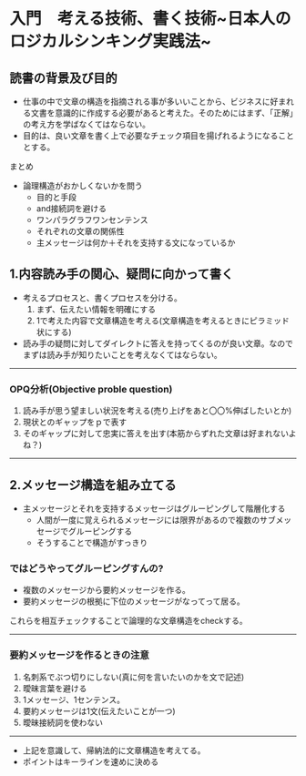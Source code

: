 # 入門　考える技術、書く技術~日本人のロジカルシンキング実践法~

## 読書の背景及び目的

- 仕事の中で文章の構造を指摘される事が多いいことから、ビジネスに好まれる文書を意識的に作成する必要があると考えた。そのためにはまず、「正解」の考え方を学ばなくてはならない。
- 目的は、良い文章を書く上で必要なチェック項目を揚げれるようになることとする。

まとめ
- 論理構造がおかしくないかを問う
  - 目的と手段
  - and接続詞を避ける
  - ワンパラグラフワンセンテンス
  - それぞれの文章の関係性
  - 主メッセージは何か＋それを支持する文になっているか 



## 1.内容読み手の関心、疑問に向かって書く

- 考えるプロセスと、書くプロセスを分ける。
  1. まず、伝えたい情報を明確にする
  2. 1で考えた内容で文章構造を考える(文章構造を考えるときにピラミッド状にする)
- 読み手の疑問に対してダイレクトに答えを持ってくるのが良い文章。なのでまずは読み手が知りたいことを考えなくてはならない。

---

### OPQ分析(Objective proble question)

1. 読み手が思う望ましい状況を考える(売り上げをあと〇〇%伸ばしたいとか)
2. 現状とのギャップをｐで表す
3. そのギャップに対して忠実に答えを出す(本筋からずれた文章は好まれないよね？)

---

## 2.メッセージ構造を組み立てる

- 主メッセージとそれを支持するメッセージはグルーピングして階層化する
  - 人間が一度に覚えられるメッセージには限界があるので複数のサブメッセージでグルーピングする
  - そうすることで構造がすっきり

### ではどうやってグルーピングすんの?

- 複数のメッセージから要約メッセージを作る。
- 要約メッセージの根拠に下位のメッセージがなってって居る。

これらを相互チェックすることで論理的な文章構造をcheckする。

---

### 要約メッセージを作るときの注意

1. 名刺系でぶつ切りにしない(真に何を言いたいのかを文で記述)
2. 曖昧言葉を避ける
3. 1メッセージ、1センテンス。
4. 要約メッセージは1文(伝えたいことが一つ)
5. 曖昧接続詞を使わない

---

- 上記を意識して、帰納法的に文章構造を考えてる。
- ポイントはキーラインを速めに決める
